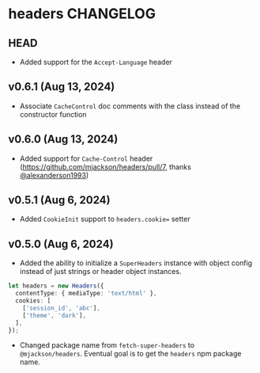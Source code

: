 # headers CHANGELOG

## HEAD

- Added support for the `Accept-Language` header

## v0.6.1 (Aug 13, 2024)

- Associate `CacheControl` doc comments with the class instead of the constructor function

## v0.6.0 (Aug 13, 2024)

- Added support for `Cache-Control` header (https://github.com/mjackson/headers/pull/7, thanks [@alexanderson1993](https://github.com/alexanderson1993))

## v0.5.1 (Aug 6, 2024)

- Added `CookieInit` support to `headers.cookie=` setter

## v0.5.0 (Aug 6, 2024)

- Added the ability to initialize a `SuperHeaders` instance with object config instead of just strings or header object instances.

```ts
let headers = new Headers({
  contentType: { mediaType: 'text/html' },
  cookies: [
    ['session_id', 'abc'],
    ['theme', 'dark'],
  ],
});
```

- Changed package name from `fetch-super-headers` to `@mjackson/headers`. Eventual goal is to get the `headers` npm package name.
